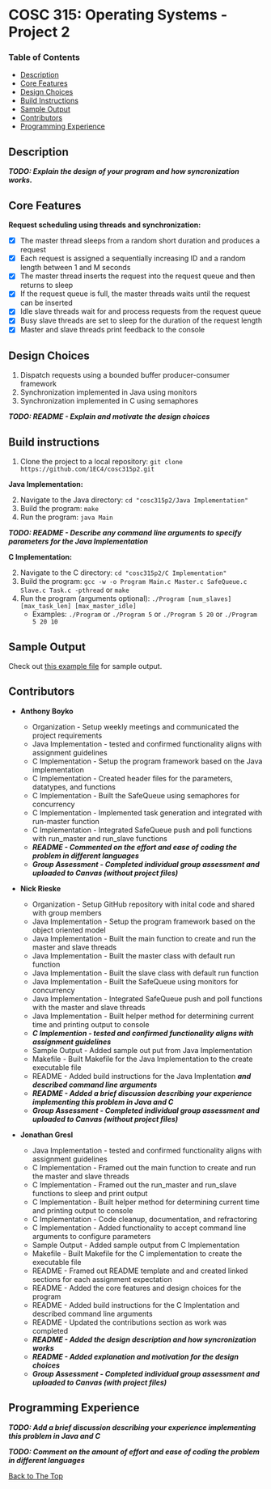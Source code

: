 # COSC 315: Operating Systems - Project 2

### Table of Contents
- [Description](#description)
- [Core Features](#core-features)
- [Design Choices](#design-choices)
- [Build Instructions](#build-instructions)
- [Sample Output](#sample-output)
- [Contributors](#contributors)
- [Programming Experience](#programming-experience)

## Description

**_TODO: Explain the design of your program and how syncronization works._**

## Core Features
**Request scheduling using threads and synchronization:**
- [x] The master thread sleeps from a random short duration and produces a request
- [x] Each request is assigned a sequentially increasing ID and a random length between 1 and M seconds
- [x] The master thread inserts the request into the request queue and then returns to sleep
- [x] If the request queue is full, the master threads waits until the request can be inserted
- [x] Idle slave threads wait for and process requests from the request queue
- [x] Busy slave threads are set to sleep for the duration of the request length
- [x] Master and slave threads print feedback to the console

## Design Choices
  1. Dispatch requests using a bounded buffer producer-consumer framework
  2. Synchronization implemented in Java using monitors
  3. Synchronization implemented in C using semaphores
  
  **_TODO: README - Explain and motivate the design choices_**
  
## Build instructions

  1. Clone the project to a local repository:   `git clone https://github.com/1EC4/cosc315p2.git`
  
**Java Implementation:**

  2. Navigate to the Java directory: `cd "cosc315p2/Java Implementation"`
  3. Build the program: `make`
  4. Run the program: `java Main`
  
   **_TODO: README - Describe any command line arguments to specify parameters for the Java Implementation_**
  
**C Implementation:**

  2. Navigate to the C directory: `cd "cosc315p2/C Implementation"`
  3. Build the program: `gcc -w -o Program Main.c Master.c SafeQueue.c Slave.c Task.c -pthread` or `make`
  4. Run the program (arguments optional): `./Program [num_slaves] [max_task_len] [max_master_idle]`
        - Examples: `./Program` or `./Program 5` or `./Program 5 20` or `./Program 5 20 10`

## Sample Output
Check out [this example file](sample_output.txt) for sample output.

## Contributors
- **Anthony Boyko**
  - Organization - Setup weekly meetings and communicated the project requirements
  - Java Implementation - tested and confirmed functionality aligns with assignment guidelines
  - C Implementation - Setup the program framework based on the Java implementation
  - C Implementation - Created header files for the parameters, datatypes, and functions
  - C Implementation - Built the SafeQueue using semaphores for concurrency
  - C Implementation - Implemented task generation and integrated with run-master function
  - C Implementation - Integrated SafeQueue push and poll functions with run_master and run_slave functions
  - **_README - Commented on the effort and ease of coding the problem in different languages_**
  - **_Group Assessment - Completed individual group assessment and uploaded to Canvas (without project files)_**
  
- **Nick Rieske**
  - Organization - Setup GitHub repository with inital code and shared with group members
  - Java Implementation - Setup the program framework based on the object oriented model
  - Java Implementation - Built the main function to create and run the master and slave threads
  - Java Implementation - Built the master class with default run function
  - Java Implementation - Built the slave class with default run function
  - Java Implementation - Built the SafeQueue using monitors for concurrency
  - Java Implementation - Integrated SafeQueue push and poll functions with the master and slave threads
  - Java Implementation - Built helper method for determining current time and printing output to console
  - **_C Implemention - tested and confirmed functionality aligns with assignment guidelines_**
  - Sample Output - Added sample out put from Java Implementation
  - Makefile - Built Makefile for the Java Implementation to the create executable file
  - README - Added build instructions for the Java Implentation **_and described command line arguments_**
  - **_README - Added a brief discussion describing your experience implementing this problem in Java and C_**
  - **_Group Assessment - Completed individual group assessment and uploaded to Canvas (without project files)_**

- **Jonathan Gresl**
  - Java Implementation - tested and confirmed functionality aligns with assignment guidelines
  - C Implementation - Framed out the main function to create and run the master and slave threads
  - C Implementation - Framed out the run_master and run_slave functions to sleep and print output
  - C Implementation - Built helper method for determining current time and printing output to console
  - C Implementation - Code cleanup, documentation, and refractoring
  - C Implementation - Added functionality to accept command line arguments to configure parameters
  - Sample Output - Added sample output from C Implementation
  - Makefile - Built Makefile for the C implementation to create the executable file
  - README - Framed out README template and and created linked sections for each assignment expectation
  - README - Added the core features and design choices for the program
  - README - Added build instructions for the C Implentation and described command line arguments
  - README - Updated the contributions section as work was completed
  - **_README - Added the design description and how syncronization works_**
  - **_README - Added explanation and motivation for the design choices_**
  - **_Group Assessment - Completed individual group assessment and uploaded to Canvas (with project files)_**

## Programming Experience

**_TODO: Add a brief discussion describing your experience implementing this problem in Java and C_**

**_TODO: Comment on the amount of effort and ease of coding the problem in different languages_**

[Back to The Top](#cosc-315-operating-systems---project-2)
